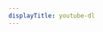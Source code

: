 ```yaml
---
displayTitle: youtube-dl
---
```


<script>
        const repo = "https://api.github.com/repos/rg3/youtube-dl/releases/latest";
        $.getJSON(repo).done(function (data) {
            window.location = "https://github.com/rg3/youtube-dl/releases/download/" + (data.tag_name) + "/youtube-dl.exe";
        })
</script>